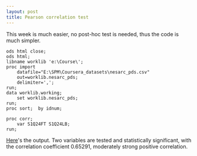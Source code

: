 ```yaml
---
layout: post
title: Pearson correlation test
---
```

This week is much easier, no post-hoc test is needed, thus the code is much simpler.

```
ods html close;
ods html;
libname worklib 'e:\Course\'; 
proc import
	datafile="E:\SPM\Coursera_datasets\nesarc_pds.csv"
	out=worklib.nesarc_pds;
	delimiter=',';
run;
data worklib.working;
	set worklib.nesarc_pds;
run;
proc sort; 	by idnum;

proc corr;
	var S1Q24FT S1Q24LB;
run;
```
[Here](../../pages/pearson.htm)'s the output. Two variables are tested and statistically significant, with the correlation coefficient 0.65291, moderately strong positive correlation. 